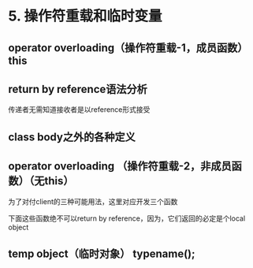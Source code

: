 # 5. 操作符重载和临时变量

## operator overloading（操作符重载-1，成员函数）this

## return by reference语法分析

传递者无需知道接收者是以reference形式接受

## class body之外的各种定义

## operator overloading （操作符重载-2，非成员函数）（无this）

为了对付client的三种可能用法，这里对应开发三个函数

下面这些函数绝不可以return by reference，因为，它们返回的必定是个local object

## temp object（临时对象） typename();

